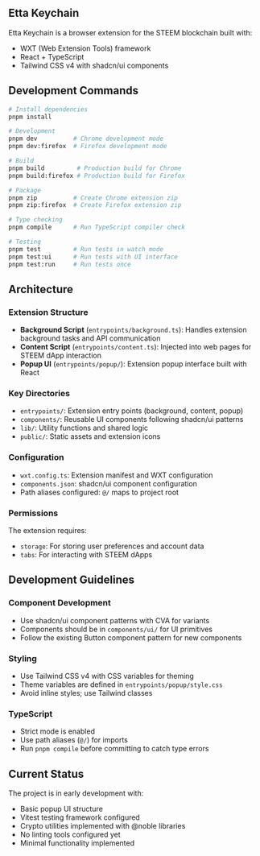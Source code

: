 ## Etta Keychain

Etta Keychain is a browser extension for the STEEM blockchain built with:
- WXT (Web Extension Tools) framework
- React + TypeScript
- Tailwind CSS v4 with shadcn/ui components

## Development Commands

```bash
# Install dependencies
pnpm install

# Development
pnpm dev          # Chrome development mode
pnpm dev:firefox  # Firefox development mode

# Build
pnpm build         # Production build for Chrome
pnpm build:firefox # Production build for Firefox

# Package
pnpm zip          # Create Chrome extension zip
pnpm zip:firefox  # Create Firefox extension zip

# Type checking
pnpm compile      # Run TypeScript compiler check

# Testing
pnpm test         # Run tests in watch mode
pnpm test:ui      # Run tests with UI interface
pnpm test:run     # Run tests once
```

## Architecture

### Extension Structure
- **Background Script** (`entrypoints/background.ts`): Handles extension background tasks and API communication
- **Content Script** (`entrypoints/content.ts`): Injected into web pages for STEEM dApp interaction
- **Popup UI** (`entrypoints/popup/`): Extension popup interface built with React

### Key Directories
- `entrypoints/`: Extension entry points (background, content, popup)
- `components/`: Reusable UI components following shadcn/ui patterns
- `lib/`: Utility functions and shared logic
- `public/`: Static assets and extension icons

### Configuration
- `wxt.config.ts`: Extension manifest and WXT configuration
- `components.json`: shadcn/ui component configuration
- Path aliases configured: `@/` maps to project root

### Permissions
The extension requires:
- `storage`: For storing user preferences and account data
- `tabs`: For interacting with STEEM dApps

## Development Guidelines

### Component Development
- Use shadcn/ui component patterns with CVA for variants
- Components should be in `components/ui/` for UI primitives
- Follow the existing Button component pattern for new components

### Styling
- Use Tailwind CSS v4 with CSS variables for theming
- Theme variables are defined in `entrypoints/popup/style.css`
- Avoid inline styles; use Tailwind classes

### TypeScript
- Strict mode is enabled
- Use path aliases (`@/`) for imports
- Run `pnpm compile` before committing to catch type errors

## Current Status

The project is in early development with:
- Basic popup UI structure
- Vitest testing framework configured
- Crypto utilities implemented with @noble libraries
- No linting tools configured yet
- Minimal functionality implemented
